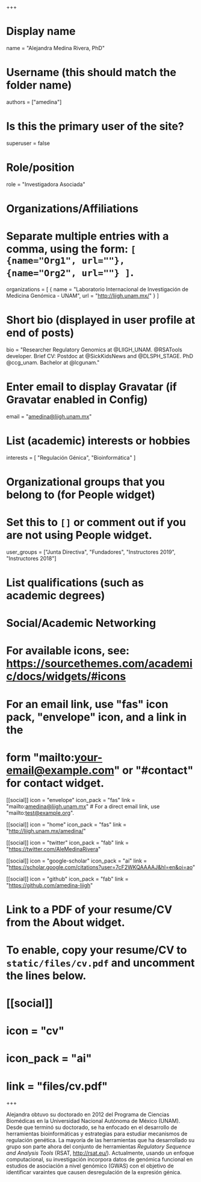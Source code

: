 +++
# Display name
name = "Alejandra Medina Rivera, PhD"

# Username (this should match the folder name)
authors = ["amedina"]

# Is this the primary user of the site?
superuser = false

# Role/position
role = "Investigadora Asociada"

# Organizations/Affiliations
#   Separate multiple entries with a comma, using the form: `[ {name="Org1", url=""}, {name="Org2", url=""} ]`.
organizations = [ { name = "Laboratorio Internacional de Investigación de Medicina Genómica - UNAM", url = "http://liigh.unam.mx/" } ]

# Short bio (displayed in user profile at end of posts)
bio = "Researcher Regulatory Genomics at @LIIGH_UNAM. @RSATools developer. Brief CV: Postdoc at @SickKidsNews and @DLSPH_STAGE. PhD @ccg_unam. Bachelor at @lcgunam."

# Enter email to display Gravatar (if Gravatar enabled in Config)
email = "amedina@liigh.unam.mx"

# List (academic) interests or hobbies
interests = [
  "Regulación Génica",
  "Bioinformática"
]

# Organizational groups that you belong to (for People widget)
#   Set this to `[]` or comment out if you are not using People widget.
user_groups = ["Junta Directiva", "Fundadores", "Instructores 2019", "Instructores 2018"]

# List qualifications (such as academic degrees)

# Social/Academic Networking
# For available icons, see: https://sourcethemes.com/academic/docs/widgets/#icons
#   For an email link, use "fas" icon pack, "envelope" icon, and a link in the
#   form "mailto:your-email@example.com" or "#contact" for contact widget.

[[social]]
  icon = "envelope"
  icon_pack = "fas"
  link = "mailto:amedina@liigh.unam.mx"  # For a direct email link, use "mailto:test@example.org".

[[social]]
  icon = "home"
  icon_pack = "fas"
  link = "http://liigh.unam.mx/amedina/"

[[social]]
  icon = "twitter"
  icon_pack = "fab"
  link = "https://twitter.com/AleMedinaRivera"

[[social]]
  icon = "google-scholar"
  icon_pack = "ai"
  link = "https://scholar.google.com/citations?user=7cF2WKQAAAAJ&hl=en&oi=ao"

[[social]]
  icon = "github"
  icon_pack = "fab"
  link = "https://github.com/amedina-liigh"

# Link to a PDF of your resume/CV from the About widget.
# To enable, copy your resume/CV to `static/files/cv.pdf` and uncomment the lines below.
# [[social]]
#   icon = "cv"
#   icon_pack = "ai"
#   link = "files/cv.pdf"

+++

Alejandra obtuvo su doctorado en 2012 del Programa de Ciencias Biomédicas en la Universidad Nacional Autónoma de México (UNAM). Desde que terminó su doctorado, se ha enfocado en el desarrollo de herramientas bioinformáticas y estrategias para estudiar mecanismos de regulación genética. La mayoría de las herramientas que ha desarrollado su grupo son parte ahora del conjunto de herramientas _Regulatory Sequence and Analysis Tools_ (RSAT, http://rsat.eu/). Actualmente, usando un enfoque computacional, su investigación incorpora datos de genómica funcional en estudios de asociación a nivel genómico (GWAS) con el objetivo de identificar varaintes que causen desregulación de la expresión génica.
